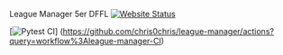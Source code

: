 League Manager 5er DFFL
[![Website Status](https://img.shields.io/website?url=http%3A%2F%2F172.104.138.159)](http://172.104.138.159)

[![Pytest CI](https://github.com/chris0chris/league-manager/workflows/league-manager-CI/badge.svg)] (https://github.com/chris0chris/league-manager/actions?query=workflow%3Aleague-manager-CI)

